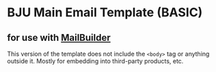# BJU Main Email Template (BASIC)
## for use with [MailBuilder](https://github.com/peteranglea.com/MailBuilder)

This version of the template does not include the `<body>` tag or anything outside it. Mostly for embedding into third-party products, etc.